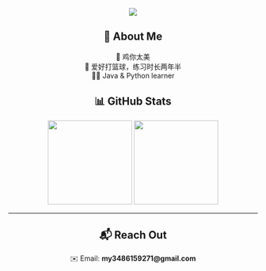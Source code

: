 <p align="center">
  <img src="https://api.yyy001.com/api/Visits?name=final&mode=total"/>
</p>

<h2 align="center">🚀 About Me</h2>

<p align="center">
  🐔 鸡你太美<br>
  🏀 爱好打篮球，练习时长两年半<br>
  🧑‍💻 Java & Python learner
</p>

<h2 align="center">📊 GitHub Stats</h2>

<p align="center">
  <img src="https://github-readme-stats.vercel.app/api?username=MY-Final&show_icons=true&theme=radical" height="170" />
  <img src="https://github-readme-stats.vercel.app/api/top-langs/?username=MY-Final&layout=compact&theme=radical" height="170" />
</p>

---

<h2 align="center">📬 Reach Out</h2>

<p align="center">
  ✉️ Email: <strong>my3486159271@gmail.com</strong>
</p>

